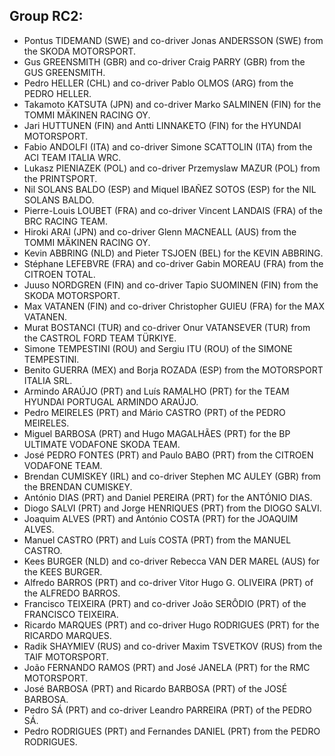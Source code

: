 ## Group RC2:


- Pontus TIDEMAND (SWE) and co-driver Jonas ANDERSSON (SWE) from the SKODA MOTORSPORT.
- Gus GREENSMITH (GBR) and co-driver Craig PARRY (GBR) from the GUS GREENSMITH.
- Pedro  HELLER (CHL) and co-driver Pablo OLMOS (ARG) from the PEDRO HELLER.
- Takamoto KATSUTA (JPN) and co-driver Marko SALMINEN (FIN) for the TOMMI MÄKINEN RACING OY.
- Jari HUTTUNEN (FIN) and Antti LINNAKETO (FIN) for the HYUNDAI MOTORSPORT.
- Fabio ANDOLFI (ITA) and co-driver Simone SCATTOLIN (ITA) from the ACI TEAM ITALIA WRC.
- Lukasz PIENIAZEK (POL) and co-driver Przemyslaw  MAZUR (POL) from the PRINTSPORT.
- Nil SOLANS BALDO (ESP) and Miquel  IBAÑEZ SOTOS (ESP) for the NIL SOLANS BALDO.
- Pierre-Louis LOUBET (FRA) and co-driver Vincent LANDAIS (FRA) of the BRC RACING TEAM.
- Hiroki ARAI (JPN) and co-driver Glenn MACNEALL (AUS) from the TOMMI MÄKINEN RACING OY.
- Kevin ABBRING (NLD) and Pieter TSJOEN (BEL) for the KEVIN ABBRING.
- Stéphane LEFEBVRE (FRA) and co-driver Gabin MOREAU (FRA) from the CITROEN TOTAL.
- Juuso NORDGREN (FIN) and co-driver Tapio SUOMINEN (FIN) from the SKODA MOTORSPORT.
- Max VATANEN (FIN) and co-driver Christopher GUIEU (FRA) for the MAX VATANEN.
- Murat BOSTANCI (TUR) and co-driver Onur VATANSEVER (TUR) from the CASTROL FORD TEAM TÜRKIYE.
- Simone TEMPESTINI (ROU) and Sergiu ITU (ROU) of the SIMONE TEMPESTINI.
- Benito GUERRA (MEX) and Borja ROZADA (ESP) from the MOTORSPORT ITALIA SRL.
- Armindo  ARAÚJO (PRT) and Luís RAMALHO (PRT) for the TEAM HYUNDAI PORTUGAL ARMINDO ARAÚJO.
- Pedro MEIRELES (PRT) and Mário CASTRO (PRT) of the PEDRO MEIRELES.
- Miguel BARBOSA (PRT) and Hugo MAGALHÃES (PRT) for the BP ULTIMATE VODAFONE SKODA TEAM.
- José PEDRO FONTES (PRT) and Paulo BABO (PRT) from the CITROEN VODAFONE TEAM.
- Brendan CUMISKEY (IRL) and co-driver Stephen MC AULEY (GBR) from the BRENDAN CUMISKEY.
- António DIAS (PRT) and Daniel PEREIRA (PRT) for the ANTÓNIO DIAS.
- Diogo SALVI (PRT) and Jorge HENRIQUES (PRT) from the DIOGO SALVI.
- Joaquim ALVES (PRT) and António COSTA (PRT) for the JOAQUIM ALVES.
- Manuel  CASTRO (PRT) and Luís  COSTA (PRT) from the MANUEL CASTRO.
- Kees  BURGER (NLD) and co-driver Rebecca VAN DER MAREL (AUS) for the KEES BURGER.
- Alfredo BARROS (PRT) and co-driver Vitor Hugo G. OLIVEIRA (PRT) of the ALFREDO BARROS.
- Francisco TEIXEIRA (PRT) and co-driver João SERÔDIO (PRT) of the FRANCISCO TEIXEIRA.
- Ricardo MARQUES (PRT) and co-driver Hugo RODRIGUES (PRT) for the RICARDO MARQUES.
- Radik SHAYMIEV (RUS) and co-driver Maxim TSVETKOV (RUS) from the TAIF MOTORSPORT.
- João FERNANDO RAMOS (PRT) and José JANELA (PRT) for the RMC MOTORSPORT.
- José BARBOSA (PRT) and Ricardo BARBOSA (PRT) of the JOSÉ BARBOSA.
- Pedro SÁ (PRT) and co-driver Leandro PARREIRA (PRT) of the PEDRO SÁ.
- Pedro RODRIGUES (PRT) and Fernandes DANIEL (PRT) from the PEDRO RODRIGUES.